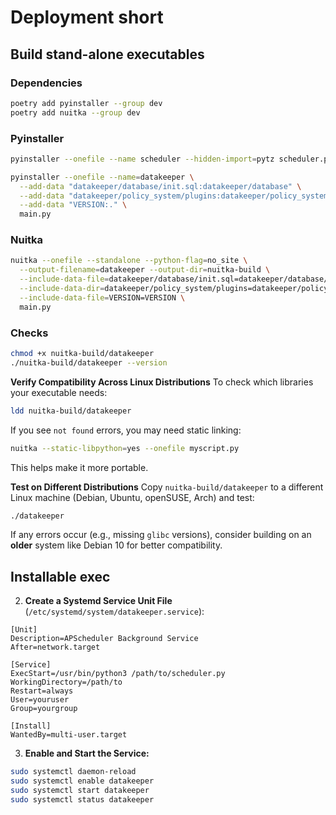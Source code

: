 # Deployment short

## Build stand-alone executables

### Dependencies

```sh
poetry add pyinstaller --group dev
poetry add nuitka --group dev
```

### Pyinstaller

```sh
pyinstaller --onefile --name scheduler --hidden-import=pytz scheduler.py
```

```sh
pyinstaller --onefile --name=datakeeper \
  --add-data "datakeeper/database/init.sql:datakeeper/database" \
  --add-data "datakeeper/policy_system/plugins:datakeeper/policy_system/plugins" \
  --add-data "VERSION:." \
  main.py
```

### Nuitka

```sh
nuitka --onefile --standalone --python-flag=no_site \
  --output-filename=datakeeper --output-dir=nuitka-build \
  --include-data-file=datakeeper/database/init.sql=datakeeper/database/init.sql \
  --include-data-dir=datakeeper/policy_system/plugins=datakeeper/policy_system/plugins \
  --include-data-file=VERSION=VERSION \
  main.py
```

### Checks

```sh
chmod +x nuitka-build/datakeeper
./nuitka-build/datakeeper --version
```

**Verify Compatibility Across Linux Distributions**
To check which libraries your executable needs:

```sh
ldd nuitka-build/datakeeper
```

If you see `not found` errors, you may need static linking:

```sh
nuitka --static-libpython=yes --onefile myscript.py
```

This helps make it more portable.

**Test on Different Distributions**
Copy `nuitka-build/datakeeper` to a different Linux machine (Debian, Ubuntu, openSUSE, Arch) and test:

```sh
./datakeeper
```

If any errors occur (e.g., missing `glibc` versions), consider building on an **older** system like Debian 10 for better compatibility.

## Installable exec

2. **Create a Systemd Service Unit File** (`/etc/systemd/system/datakeeper.service`):

```
[Unit]
Description=APScheduler Background Service
After=network.target

[Service]
ExecStart=/usr/bin/python3 /path/to/scheduler.py
WorkingDirectory=/path/to
Restart=always
User=youruser
Group=yourgroup

[Install]
WantedBy=multi-user.target
```

3. **Enable and Start the Service:**

```sh
sudo systemctl daemon-reload
sudo systemctl enable datakeeper
sudo systemctl start datakeeper
sudo systemctl status datakeeper
```
